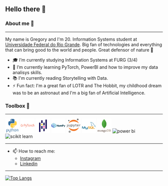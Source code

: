 ## Hello there 👋

### About me 🙂
---
My name is Gregory and I'm 20. Information Systems student at [Universidade Federal do Rio Grande](https://www.furg.br/en). Big fan of technologies and everything that can bring good to the world and people. Great defensor of nature 🍂

- 🎓 I’m currently studying Information Systems at FURG (3/4)
- 🌱 I’m currently learning PyTorch, PowerBI and how to improve my data analisys skills.
- 📚 I'm currently reading Storytelling with Data.
- ⚡ Fun fact: I'm a great fan of LOTR and The Hobbit, my childhood dream was to be an astronaut and I'm a big fan of Artificial Intelligence.

### Toolbox 🧰
---
<img src='https://github.com/devicons/devicon/blob/master/icons/python/python-original-wordmark.svg' alt='python logo' width='45' height='45'> <img src='https://github.com/devicons/devicon/blob/master/icons/pytorch/pytorch-plain-wordmark.svg' alt='python torch logo' width='45' height='45'> <img src='https://github.com/devicons/devicon/blob/master/icons/pandas/pandas-original.svg' alt='pandas' width='45' height='45'> <img src='https://github.com/devicons/devicon/blob/master/icons/numpy/numpy-original-wordmark.svg' alt='numpy' width='45' height='45'> <img src='https://github.com/devicons/devicon/blob/master/icons/jupyter/jupyter-original-wordmark.svg' alt='jupyter noteboook' width='45' height='45'> <img src='https://github.com/devicons/devicon/blob/master/icons/mysql/mysql-original-wordmark.svg' alt='mysql' width='45' height='45'> <img src='https://github.com/devicons/devicon/blob/master/icons/mongodb/mongodb-original-wordmark.svg' alt='mongodb' width='45' height='45'> <img src='https://store-images.s-microsoft.com/image/apps.32245.13510798883380398.61d03499-1b25-4924-9207-9384fe3b5b99.3a505d26-d272-4f46-a46b-46dd22268443?mode=scale&q=90&h=300&w=300' alt='power bi' width='45' height='45'> <img src='https://e7.pngegg.com/pngimages/309/384/png-clipart-scikit-learn-python-computer-icons-scikit-machine-learning-learning-text-orange-thumbnail.png' alt='scikit learn' width='45' height='45'> 

---
- 📫 How to reach me:
  - [Instagram](https://www.instagram.com/gregory_j_pitthan/)
  - [Linkedin](https://www.linkedin.com/in/gregory-jasson-pitthan-81989921b/)
---

[![Top Langs](https://github-readme-stats.vercel.app/api/top-langs/?username=gregory-jp&layout=compact&theme=dark)](https://github.com/anuraghazra/github-readme-stats)
